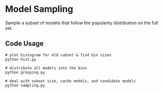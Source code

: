 # Model Sampling

Sample a subset of models that follow the popularity distribution on the full set.

## Code Usage
```shell
# plot histogram for old subset & find bin sizes
python hist.py

# distribute all models into the bins
python grouping.py

# deal with subset size, cache models, and candidate models
python sampling.py
```
